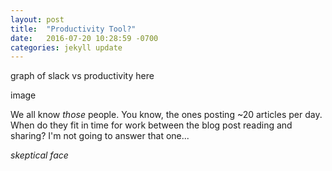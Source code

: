 ```yaml
---
layout: post
title:  "Productivity Tool?"
date:   2016-07-20 10:28:59 -0700
categories: jekyll update
---
```


graph of slack vs productivity here

image


We all know _those_ people. You know, the ones posting
~20 articles per day. When do they fit in time for work
between the blog post reading and sharing? I'm not going
to answer that one...

*skeptical face*

